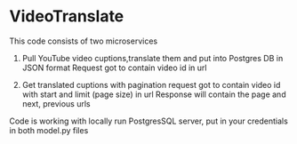 # VideoTranslate
 
 This code consists of two microservices
 
 1. Pull YouTube video cuptions,translate them and put into Postgres DB in JSON format
 Request got to contain video id in url
 
 2. Get translated cuptions with pagination
 request got to contain video id with start and limit (page size) in url
 Response will contain the page and next, previous urls

Code is working with locally run PostgresSQL server, put in your credentials in
both model.py files